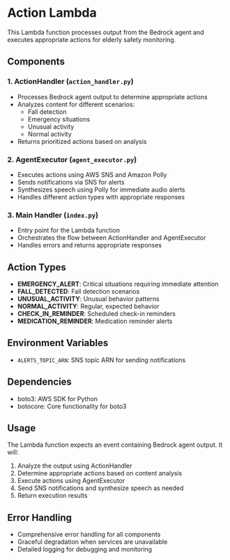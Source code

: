 # Action Lambda

This Lambda function processes output from the Bedrock agent and executes appropriate actions for elderly safety monitoring.

## Components

### 1. ActionHandler (`action_handler.py`)
- Processes Bedrock agent output to determine appropriate actions
- Analyzes content for different scenarios:
  - Fall detection
  - Emergency situations
  - Unusual activity
  - Normal activity
- Returns prioritized actions based on analysis

### 2. AgentExecutor (`agent_executor.py`)
- Executes actions using AWS SNS and Amazon Polly
- Sends notifications via SNS for alerts
- Synthesizes speech using Polly for immediate audio alerts
- Handles different action types with appropriate responses

### 3. Main Handler (`index.py`)
- Entry point for the Lambda function
- Orchestrates the flow between ActionHandler and AgentExecutor
- Handles errors and returns appropriate responses

## Action Types

- **EMERGENCY_ALERT**: Critical situations requiring immediate attention
- **FALL_DETECTED**: Fall detection scenarios
- **UNUSUAL_ACTIVITY**: Unusual behavior patterns
- **NORMAL_ACTIVITY**: Regular, expected behavior
- **CHECK_IN_REMINDER**: Scheduled check-in reminders
- **MEDICATION_REMINDER**: Medication reminder alerts

## Environment Variables

- `ALERTS_TOPIC_ARN`: SNS topic ARN for sending notifications

## Dependencies

- boto3: AWS SDK for Python
- botocore: Core functionality for boto3

## Usage

The Lambda function expects an event containing Bedrock agent output. It will:

1. Analyze the output using ActionHandler
2. Determine appropriate actions based on content analysis
3. Execute actions using AgentExecutor
4. Send SNS notifications and synthesize speech as needed
5. Return execution results

## Error Handling

- Comprehensive error handling for all components
- Graceful degradation when services are unavailable
- Detailed logging for debugging and monitoring
